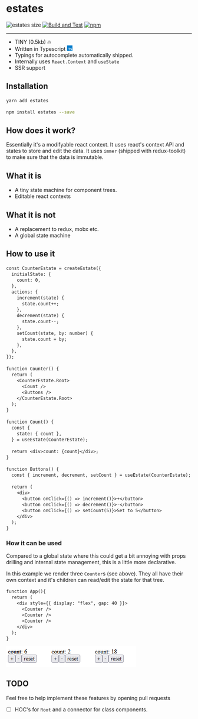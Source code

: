 # estates

![estates size](https://img.shields.io/badge/size-0.5kb-blue) [![Build and Test](https://github.com/philipodev/estates/actions/workflows/build-test.yml/badge.svg)](https://github.com/philipodev/estates/actions/workflows/build-test.yml) [![npm](https://img.shields.io/npm/v/estates)](https://www.npmjs.com/package/estates)

---

- TINY (0.5kb) 🔥
- Written in Typescript <img width="15" alt="typescript" src="https://raw.githubusercontent.com/devicons/devicon/master/icons/typescript/typescript-plain.svg"/>
- Typings for autocomplete automatically shipped.
- Internally uses `React.Context` and `useState`
- SSR support

## Installation

```bash
yarn add estates
```

```bash
npm install estates --save
```

## How does it work?

Essentially it's a modifyable react context. It uses react's context API and states to store and edit the data.
It uses `immer` (shipped with redux-toolkit) to make sure that the data is immutable.

## What it is

- A tiny state machine for component trees.
- Editable react contexts

## What it is not

- A replacement to redux, mobx etc.
- A global state machine

## How to use it

```tsx
const CounterEstate = createEstate({
  initialState: {
    count: 0,
  },
  actions: {
    increment(state) {
      state.count++;
    },
    decrement(state) {
      state.count--;
    },
    setCount(state, by: number) {
      state.count = by;
    },
  },
});

function Counter() {
  return (
    <CounterEstate.Root>
      <Count />
      <Buttons />
    </CounterEstate.Root>
  );
}

function Count() {
  const {
    state: { count },
  } = useEstate(CounterEstate);

  return <div>count: {count}</div>;
}

function Buttons() {
  const { increment, decrement, setCount } = useEstate(CounterEstate);

  return (
    <div>
      <button onClick={() => increment()}>+</button>
      <button onClick={() => decrement()}>-</button>
      <button onClick={() => setCount(5)}>Set to 5</button>
    </div>
  );
}
```

### How it can be used

Compared to a global state where this could get a bit annoying with props drilling and internal state management, this is a little more declarative.

In this example we render three `Counter`s (see above). They all have their own context and it's children can read/edit the state for that tree.

```tsx
function App(){
  return (
    <div style={{ display: "flex", gap: 40 }}>
      <Counter />
      <Counter />
      <Counter />
    </div>
  );
}

```
![estates counters](https://github.com/philipodev/estates/blob/main/resources/counters.png?raw=true)

## TODO

Feel free to help implement these features by opening pull requests

- [ ] HOC's for `Root` and a connector for class components.
